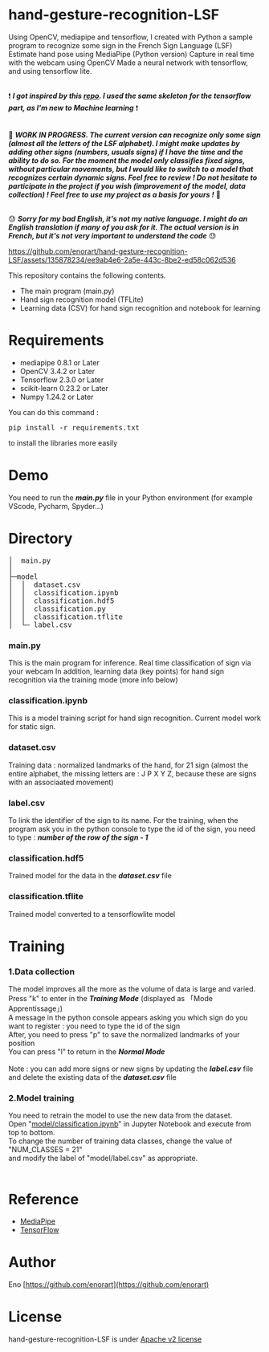 # hand-gesture-recognition-LSF
Using OpenCV, mediapipe and tensorflow, I created with Python a sample program to recognize some sign in the French Sign Language (LSF)
Estimate hand pose using MediaPipe (Python version)
Capture in real time with the webcam using OpenCV
Made a neural network with tensorflow, and using tensorflow lite.

<br> ❗ _️**I got inspired by this [repo](https://github.com/Kazuhito00/hand-gesture-recognition-using-mediapipe). I used the same skeleton for the tensorflow part, as I'm new to Machine learning**_ ❗ <br>

<br> 🚧 _️**WORK IN PROGRESS. The current version can recognize only some sign (almost all the letters of the LSF alphabet). I might make updates by adding other signs (numbers, usuals signs) if I have the time and the ability to do so. For the moment the model only classifies fixed signs, without particular movements, but I would like to switch to a model that recognizes certain dynamic signs. Feel free to review ! Do not hesitate to participate in the project if you wish (improvement of the model, data collection) ! Feel free to use my project as a basis for yours !**_ 🚧 <br>

<br> 😓 _️**Sorry for my bad English, it's not my native language. I might do an English translation if many of you ask for it. The actual version is in French, but it's not very important to understand the code**_ 😓 <br>

https://github.com/enorart/hand-gesture-recognition-LSF/assets/135878234/ee9ab4e6-2a5e-443c-8be2-ed58c062d536

This repository contains the following contents.

* The main program (main.py)
* Hand sign recognition model (TFLite)
* Learning data (CSV) for hand sign recognition and notebook for learning

# Requirements
* mediapipe 0.8.1 or Later
* OpenCV 3.4.2 or Later
* Tensorflow 2.3.0 or Later
* scikit-learn 0.23.2 or Later
* Numpy 1.24.2 or Later

You can do this command : <pre>pip install -r requirements.txt</pre> to install the libraries more easily 

# Demo 
You need to run the _**main.py**_ file in your Python environment (for example VScode, Pycharm, Spyder...)

# Directory
<pre>
│  main.py
│  
├─model
│  │  dataset.csv
│  │  classification.ipynb
│  │  classification.hdf5
│  │  classification.py
│  │  classification.tflite
│  └─ label.csv
</pre> 

### main.py
This is the main program for inference.
Real time classification of sign via your webcam
In addition, learning data (key points) for hand sign recognition via the training mode (more info below)

### classification.ipynb
This is a model training script for hand sign recognition. Current model work for static sign.

### dataset.csv
Training data : normalized landmarks of the hand, for 21 sign (almost the entire alphabet, the missing letters are : J P X Y Z, because these are signs with an associaated movement)

### label.csv 
To link the identifier of the sign to its name. For the training, when the program ask you in the python console to type the id of the sign, you need to type : _**number of the row of the sign - 1**_

### classification.hdf5
Trained model for the data in the _**dataset.csv**_ file

### classification.tflite
Trained model converted to a tensorflowlite model

# Training 
### 1.Data collection
The model improves all the more as the volume of data is large and varied. <br>
Press "k" to enter in the _**Training Mode**_ (displayed as 「Mode Apprentissage」) <br>
A message in the python console appears asking you which sign do you want to register : you need to type the id of the sign <br>
After, you need to press "p" to save the normalized landmarks of your position <br> 
You can press "l" to return in the _**Normal Mode**_ <br> <br>
Note : you can add more signs or new signs by updating the _**label.csv**_ file and delete the existing data of the _**dataset.csv**_ file <br>

### 2.Model training
You need to retrain the model to use the new data from the dataset. <br>
Open "[model/classification.ipynb](model/classification.ipynb)" in Jupyter Notebook and execute from top to bottom.<br>
To change the number of training data classes, change the value of "NUM_CLASSES = 21" <br>and modify the label of "model/label.csv" as appropriate.<br><br>

# Reference
* [MediaPipe](https://mediapipe.dev/)
* [TensorFlow](https://www.tensorflow.org/)

# Author
Eno [https://github.com/enorart](https://github.com/enorart)

# License
hand-gesture-recognition-LSF is under [Apache v2 license](LICENSE)




